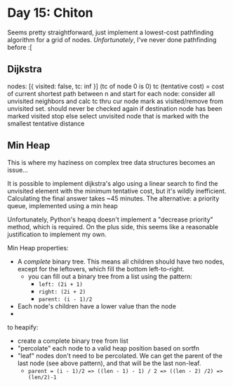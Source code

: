 # Day 15: Chiton

Seems pretty straightforward, just implement a lowest-cost pathfinding algorithm for a grid of nodes. *Unfortunately*, I've never done pathfinding before :[

## Dijkstra

nodes: [{ visited: false, tc: inf }]
    (tc of node 0 is 0)
    tc (tentative cost) = cost of current shortest path between n and start
for each node:
    consider all unvisited neighbors and calc tc thru cur node
    mark as visited/remove from unvisited set. should never be checked again
    if destination node has been marked visited
        stop
    else
        select unvisited node that is marked with the smallest tentative distance

## Min Heap

This is where my haziness on complex tree data structures becomes an issue...

It is possible to implement dijkstra's algo using a linear search to find the unvisited element with the minimum tentative cost, but it's wildly inefficient. Calculating the final answer takes ~45 minutes. The alternative: a priority queue, implemented using a min heap

Unfortunately, Python's heapq doesn't implement a "decrease priority" method, which is required. On the plus side, this seems like a reasonable justification to implement my own.

Min Heap properties:

- A *complete* binary tree. This means all children should have two nodes, except for the leftovers, which fill the bottom left-to-right.
  - you can fill out a binary tree from a list using the pattern:
    - `left: (2i + 1)`
    - `right: (2i + 2)`
    - `parent: (i - 1)/2`
- Each node's children have a lower value than the node
- 

to heapify:
- create a complete binary tree from list
- "percolate" each node to a valid heap position based on sortfn
- "leaf" nodes don't need to be percolated. We can get the parent of the last node (see above pattern), and that will be the last non-leaf.
  - `parent = (i - 1)/2 => ((len - 1) - 1) / 2 => ((len - 2) /2) => (len/2)-1`
